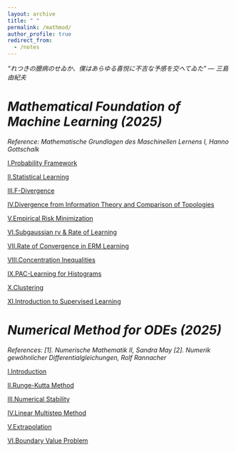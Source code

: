 ```yaml
---
layout: archive
title: " "
permalink: /mathmod/
author_profile: true
redirect_from:
  - /notes
---
```


*“れつきの臆病のせゐか、僕はあらゆる喜悦に不吉な予感を交へてゐた” ― 三島 由紀夫*

*Mathematical Foundation of Machine Learning (2025)*
===
*Reference: Mathematische Grundlagen des Maschinellen Lernens I, Hanno Gottschalk*

[Ⅰ.Probability Framework](../files/ml/1.pdf)

[Ⅱ.Statistical Learning](../files/ml/2.pdf)

[Ⅲ.F-Divergence](../files/ml/3.pdf)

[Ⅳ.Divergence from Information Theory and Comparison of Topologies](../files/ml/4.pdf)

[Ⅴ.Empirical Risk Minimization](../files/ml/5.pdf)

[Ⅵ.Subgaussian rv & Rate of Learning](../files/ml/6.pdf)

[Ⅶ.Rate of Convergence in ERM Learning](../files/ml/7.pdf)

[Ⅷ.Concentration Inequalities](../files/ml/8.pdf)

[Ⅸ.PAC-Learning for Histograms](../files/ml/9.pdf)

[Ⅹ.Clustering](../files/ml/10.pdf)

[Ⅺ.Introduction to Supervised Learning](../files/ml/11.pdf)


*Numerical Method for ODEs (2025)*
===

*References: [1]. Numerische Mathematik II, Sandra May [2]. Numerik gewöhnlicher Differentialgleichungen, Rolf Rannacher*

[Ⅰ.Introduction](../files/numm/1.pdf)

[Ⅱ.Runge-Kutta Method](../files/numm/2.pdf)

[Ⅲ.Numerical Stability](../files/numm/3.pdf)

[Ⅳ.Linear Multistep Method](../files/numm/4.pdf)

[Ⅴ.Extrapolation](../files/numm/5.pdf)

[Ⅵ.Boundary Value Problem](../files/numm/6.pdf)

